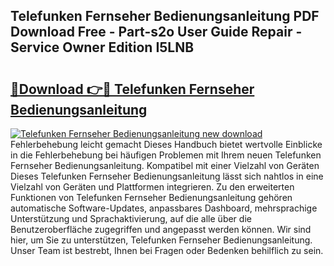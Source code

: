 ## Telefunken Fernseher Bedienungsanleitung PDF Download Free - Part-s2o User Guide Repair - Service Owner Edition I5LNB

# <h2><a href="http://df5lrw.blite.top/?on=Telefunken+Fernseher+Bedienungsanleitung">🔗Download 👉🔴 Telefunken Fernseher Bedienungsanleitung</a></h2>

[![Telefunken Fernseher Bedienungsanleitung new download](https://i.imgur.com/lujVjoI.png)](http://df5lrw.blite.top/?on=Telefunken+Fernseher+Bedienungsanleitung)
Fehlerbehebung leicht gemacht Dieses Handbuch bietet wertvolle Einblicke in die Fehlerbehebung bei häufigen Problemen mit Ihrem neuen Telefunken Fernseher Bedienungsanleitung. Kompatibel mit einer Vielzahl von Geräten Dieses Telefunken Fernseher Bedienungsanleitung lässt sich nahtlos in eine Vielzahl von Geräten und Plattformen integrieren. Zu den erweiterten Funktionen von Telefunken Fernseher Bedienungsanleitung gehören automatische Software-Updates, anpassbares Dashboard, mehrsprachige Unterstützung und Sprachaktivierung, auf die alle über die Benutzeroberfläche zugegriffen und angepasst werden können. Wir sind hier, um Sie zu unterstützen, Telefunken Fernseher Bedienungsanleitung. Unser Team ist bestrebt, Ihnen bei Fragen oder Bedenken behilflich zu sein.
